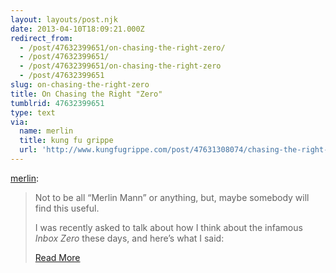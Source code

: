 ```yaml
---
layout: layouts/post.njk
date: 2013-04-10T18:09:21.000Z
redirect_from:
  - /post/47632399651/on-chasing-the-right-zero/
  - /post/47632399651/
  - /post/47632399651/on-chasing-the-right-zero
  - /post/47632399651
slug: on-chasing-the-right-zero
title: On Chasing the Right "Zero"
tumblrid: 47632399651
type: text
via:
  name: merlin
  title: kung fu grippe
  url: 'http://www.kungfugrippe.com/post/47631308074/chasing-the-right-zero'
---
```

<p><a href="http://www.kungfugrippe.com/post/47631308074/chasing-the-right-zero" class="tumblr_blog">merlin</a>:</p>

<blockquote>
<p>Not to be all “Merlin Mann” or anything, but, maybe somebody will find this useful.</p>

<p>I was recently asked to talk about how I think about the infamous <em>Inbox Zero</em> these days, and here’s what I said:</p>

<p><a href="http://www.kungfugrippe.com/post/47631308074/chasing-the-right-zero">Read More</a></p></blockquote>
